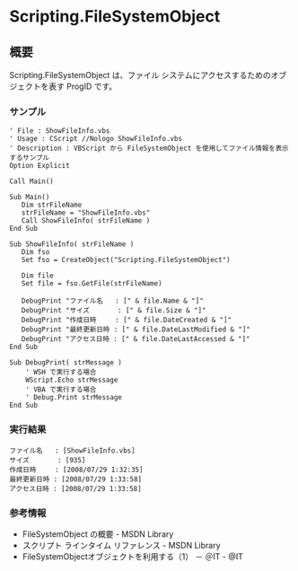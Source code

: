 # Scripting.FileSystemObject
## 概要
Scripting.FileSystemObject は、ファイル システムにアクセスするためのオブジェクトを表す ProgID です。

### サンプル
```vbscript
' File : ShowFileInfo.vbs
' Usage : CScript //Nologo ShowFileInfo.vbs
' Description : VBScript から FileSystemObject を使用してファイル情報を表示するサンプル
Option Explicit

Call Main()

Sub Main()
   Dim strFileName
   strFileName = "ShowFileInfo.vbs"
   Call ShowFileInfo( strFileName )
End Sub

Sub ShowFileInfo( strFileName )
   Dim fso
   Set fso = CreateObject("Scripting.FileSystemObject")
   
   Dim file
   Set file = fso.GetFile(strFileName)   
   
   DebugPrint "ファイル名   : [" & file.Name & "]"
   DebugPrint "サイズ       : [" & file.Size & "]"
   DebugPrint "作成日時 　  : [" & file.DateCreated & "]"
   DebugPrint "最終更新日時 : [" & file.DateLastModified & "]"
   DebugPrint "アクセス日時 : [" & file.DateLastAccessed & "]"
End Sub

Sub DebugPrint( strMessage )
    ' WSH で実行する場合
    WScript.Echo strMessage
    ' VBA で実行する場合
    ' Debug.Print strMessage
End Sub
```

### 実行結果
```
ファイル名   : [ShowFileInfo.vbs]
サイズ       : [935]
作成日時 　  : [2008/07/29 1:32:35]
最終更新日時 : [2008/07/29 1:33:58]
アクセス日時 : [2008/07/29 1:33:58]
```

### 参考情報
- FileSystemObject の概要 - MSDN Library
- スクリプト ラインタイム リファレンス - MSDN Library
- FileSystemObjectオブジェクトを利用する（1） － ＠IT - @IT
